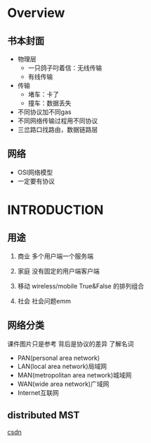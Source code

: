 # Overview
## 书本封面
- 物理层
  - 一只鸽子叼着信：无线传输
  - 有线传输
- 传输
  - 堵车：卡了
  - 撞车：数据丢失
- 不同协议加不同gas
- 不同网络传输过程用不同协议
- 三岔路口找路由，数据链路层
## 网络
- OSI网络模型
- 一定要有协议

# INTRODUCTION
## 用途
1. 商业
多个用户端一个服务端

2. 家庭
没有固定的用户端客户端

3. 移动
wireless/mobile True&False 的排列组合

4. 社会
社会问题emm

## 网络分类
课件图片只是参考
背后是协议的差异
了解名词
- PAN(personal area network)
- LAN(local area network)局域网
- MAN(metropolitan area network)城域网
- WAN(wide area network)广域网
- Internet互联网

## distributed MST
[csdn](https://blog.csdn.net/m0_52739647/article/details/129717416)